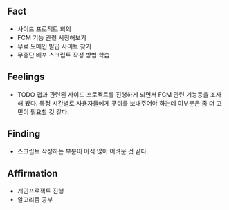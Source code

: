 ## Fact
* 사이드 프로젝트 회의
* FCM 기능 관련 서칭해보기
* 무료 도메인 발급 사이트 찾기
* 무중단 배포 스크립트 작성 방법 학습

## Feelings
* TODO 앱과 관련된 사이드 프로젝트를 진행하게 되면서 FCM 관련 기능등을 조사해 봤다. 특정 시간별로 사용자들에게 푸쉬를 보내주어야 하는데 이부분은 좀 더 고민이 필요할 것 같다.

## Finding
* 스크립트 작성하는 부분이 아직 많이 어려운 것 같다.

## Affirmation
* 개인프로젝트 진행 
* 알고리즘 공부
